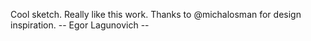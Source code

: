 Cool sketch. Really like this work. 
Thanks to @michalosman for design inspiration.
-- Egor Lagunovich --
